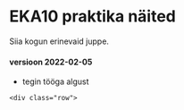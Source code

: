 # EKA10 praktika näited

Siia kogun erinevaid juppe.

#### versioon 2022-02-05

* tegin tööga algust

```
<div class="row">
```